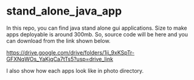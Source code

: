 # stand_alone_java_app

In this repo, you can find java stand alone gui applications.
Size to make apps deployable is around 300mb. So, source code will be here and you can download from the link shown below.

https://drive.google.com/drive/folders/1ij_9xKSpTr-GFXNqWOs_YaKjqCa7tTs5?usp=drive_link

I also show how each apps look like in photo directory.
